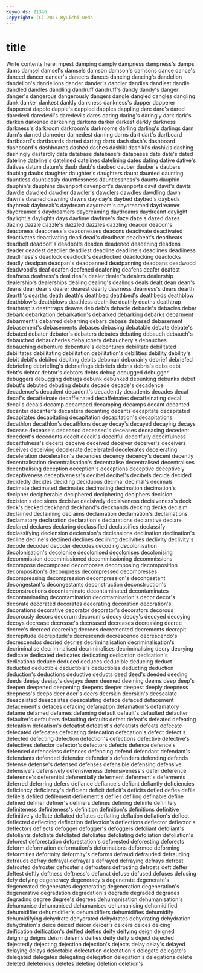 ```yaml
---
Keywords: 21346 
Copyright: (C) 2017 Ryuichi Ueda
---
```


# title

Write contents here.
mpest damping
damply dampness dampness's damps dams damsel damsel's damsels damson damson's
damsons dance dance's danced dancer dancer's dancers dances dancing dancing's
dandelion dandelion's dandelions dander dander's dandier dandies dandiest dandle dandled
dandles dandling dandruff dandruff's dandy dandy's danger danger's dangerous dangerously
dangers dangle dangled dangles dangling dank danker dankest dankly dankness
dankness's dapper dapperer dapperest dapple dapple's dappled dapples dappling dare
dare's dared daredevil daredevil's daredevils dares daring daring's daringly dark
dark's darken darkened darkening darkens darker darkest darkly darkness darkness's
darkroom darkroom's darkrooms darling darling's darlings darn darn's darned darneder
darnedest darning darns dart dart's dartboard dartboard's dartboards darted darting
darts dash dash's dashboard dashboard's dashboards dashed dashes dashiki dashiki's
dashikis dashing dashingly dastardly data database database's databases date date's
dated dateline dateline's datelined datelines datelining dates dating dative dative's
datives datum datum's daub daub's daubed dauber dauber's daubers daubing
daubs daughter daughter's daughters daunt daunted daunting dauntless dauntlessly dauntlessness
dauntlessness's daunts dauphin dauphin's dauphins davenport davenport's davenports davit davit's
davits dawdle dawdled dawdler dawdler's dawdlers dawdles dawdling dawn dawn's
dawned dawning dawns day day's daybed daybed's daybeds daybreak daybreak's
daydream daydream's daydreamed daydreamer daydreamer's daydreamers daydreaming daydreams daydreamt daylight
daylight's daylights days daytime daytime's daze daze's dazed dazes dazing
dazzle dazzle's dazzled dazzles dazzling deacon deacon's deaconess deaconess's deaconesses
deacons deactivate deactivated deactivates deactivating dead dead's deadbeat deadbeat's deadbeats
deadbolt deadbolt's deadbolts deaden deadened deadening deadens deader deadest deadlier
deadliest deadline deadline's deadlines deadliness deadliness's deadlock deadlock's deadlocked deadlocking
deadlocks deadly deadpan deadpan's deadpanned deadpanning deadpans deadwood deadwood's deaf
deafen deafened deafening deafens deafer deafest deafness deafness's deal deal's
dealer dealer's dealers dealership dealership's dealerships dealing dealing's dealings deals
dealt dean dean's deans dear dear's dearer dearest dearly dearness
dearness's dears dearth dearth's dearths death death's deathbed deathbed's deathbeds
deathblow deathblow's deathblows deathless deathlike deathly deaths deathtrap deathtrap's deathtraps
deaves deb deb's debacle debacle's debacles debar debark debarkation debarkation's
debarked debarking debarks debarment debarment's debarred debarring debars debase debased
debasement debasement's debasements debases debasing debatable debate debate's debated debater
debater's debaters debates debating debauch debauch's debauched debaucheries debauchery debauchery's
debauches debauching debenture debenture's debentures debilitate debilitated debilitates debilitating debilitation
debilitation's debilities debility debility's debit debit's debited debiting debits debonair
debonairly debrief debriefed debriefing debriefing's debriefings debriefs debris debris's debs
debt debt's debtor debtor's debtors debts debug debugged debugger debuggers
debugging debugs debunk debunked debunking debunks debut debut's debuted debuting
debuts decade decade's decadence decadence's decadent decadent's decadently decadents decades
decaf decaf's decaffeinate decaffeinated decaffeinates decaffeinating decal decal's decals decamp
decamped decamping decamps decant decanted decanter decanter's decanters decanting decants
decapitate decapitated decapitates decapitating decapitation decapitation's decapitations decathlon decathlon's decathlons
decay decay's decayed decaying decays decease decease's deceased deceased's deceases
deceasing decedent decedent's decedents deceit deceit's deceitful deceitfully deceitfulness deceitfulness's
deceits deceive deceived deceiver deceiver's deceivers deceives deceiving decelerate decelerated
decelerates decelerating deceleration deceleration's decencies decency decency's decent decently decentralisation
decentralisation's decentralise decentralised decentralises decentralising deception deception's deceptions deceptive deceptively
deceptiveness deceptiveness's decibel decibel's decibels decide decided decidedly decides deciding
deciduous decimal decimal's decimals decimate decimated decimates decimating decimation decimation's
decipher decipherable deciphered deciphering deciphers decision decision's decisions decisive decisively
decisiveness decisiveness's deck deck's decked deckhand deckhand's deckhands decking decks
declaim declaimed declaiming declaims declamation declamation's declamations declamatory declaration declaration's
declarations declarative declare declared declares declaring declassified declassifies declassify declassifying
declension declension's declensions declination declination's decline decline's declined declines declining
declivities declivity declivity's decode decoded decoder decodes decoding decolonisation decolonisation's
decolonise decolonised decolonises decolonising decommission decommissioned decommissioning decommissions decompose decomposed
decomposes decomposing decomposition decomposition's decompress decompressed decompresses decompressing decompression decompression's
decongestant decongestant's decongestants deconstruction deconstruction's deconstructions decontaminate decontaminated decontaminates decontaminating
decontamination decontamination's decor decor's decorate decorated decorates decorating decoration decoration's
decorations decorative decorator decorator's decorators decorous decorously decors decorum decorum's
decoy decoy's decoyed decoying decoys decrease decrease's decreased decreases decreasing
decree decree's decreed decreeing decrees decremented decrements decrepit decrepitude decrepitude's
decrescendi decrescendo decrescendo's decrescendos decried decries decriminalisation decriminalisation's decriminalise decriminalised
decriminalises decriminalising decry decrying dedicate dedicated dedicates dedicating dedication dedication's
dedications deduce deduced deduces deducible deducing deduct deducted deductible deductible's
deductibles deducting deduction deduction's deductions deductive deducts deed deed's deeded
deeding deeds deejay deejay's deejays deem deemed deeming deems deep
deep's deepen deepened deepening deepens deeper deepest deeply deepness deepness's
deeps deer deer's deers deerskin deerskin's deescalate deescalated deescalates deescalating
deface defaced defacement defacement's defaces defacing defamation defamation's defamatory defame
defamed defames defaming default default's defaulted defaulter defaulter's defaulters defaulting
defaults defeat defeat's defeated defeating defeatism defeatism's defeatist defeatist's defeatists
defeats defecate defecated defecates defecating defecation defecation's defect defect's defected
defecting defection defection's defections defective defective's defectives defector defector's defectors
defects defence defence's defenced defenceless defences defencing defend defendant defendant's
defendants defended defender defender's defenders defending defends defense defense's defensed
defenses defensible defensing defensive defensive's defensively defensiveness defensiveness's defer deference
deference's deferential deferentially deferment deferment's deferments deferred deferring defers defiance
defiance's defiant defiantly deficiencies deficiency deficiency's deficient deficit deficit's deficits
defied defies defile defile's defiled defilement defilement's defiles defiling definable
define defined definer definer's definers defines defining definite definitely definiteness
definiteness's definition definition's definitions definitive definitively deflate deflated deflates deflating
deflation deflation's deflect deflected deflecting deflection deflection's deflections deflector deflector's
deflectors deflects defogger defogger's defoggers defoliant defoliant's defoliants defoliate defoliated
defoliates defoliating defoliation defoliation's deforest deforestation deforestation's deforested deforesting deforests
deform deformation deformation's deformations deformed deforming deformities deformity deformity's deforms
defraud defrauded defrauding defrauds defray defrayal defrayal's defrayed defraying defrays
defrost defrosted defroster defroster's defrosters defrosting defrosts deft defter deftest
deftly deftness deftness's defunct defuse defused defuses defusing defy defying
degeneracy degeneracy's degenerate degenerate's degenerated degenerates degenerating degeneration degeneration's degenerative
degradation degradation's degrade degraded degrades degrading degree degree's degrees dehumanisation
dehumanisation's dehumanise dehumanised dehumanises dehumanising dehumidified dehumidifier dehumidifier's dehumidifiers dehumidifies
dehumidify dehumidifying dehydrate dehydrated dehydrates dehydrating dehydration dehydration's deice deiced
deicer deicer's deicers deices deicing deification deification's deified deifies deify
deifying deign deigned deigning deigns deism deism's deities deity deity's
deject dejected dejectedly dejecting dejection dejection's dejects delay delay's delayed
delaying delays delectable delectation delectation's delegate delegate's delegated delegates delegating
delegation delegation's delegations delete deleted deleterious deletes deleting deletion deletion's
